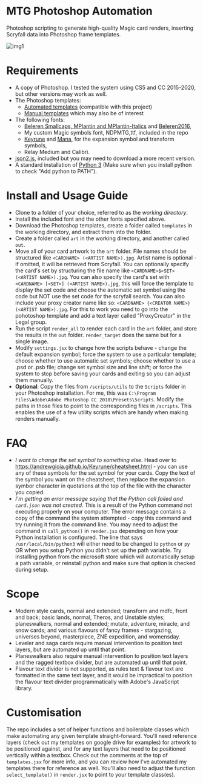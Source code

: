 # MTG Photoshop Automation
Photoshop scripting to generate high-quality Magic card renders, inserting Scryfall data into Photoshop frame templates.

![img1](https://i.imgur.com/4TTvpND.png)

# Requirements
  * A copy of Photoshop. I tested the system using CS5 and CC 2015-2020, but other versions may work as well.
  * The Photoshop templates:
    * [Automated templates](https://drive.google.com/drive/u/2/folders/1gRZsSM65cDcv0r1hadusojnjQovBfFAN?usp=sharing) (compatible with this project)
    * [Manual templates](https://drive.google.com/drive/folders/1wAH-JKPHa5cPcMcEiyE9q46WH6PEaXnj?usp=sharing) which may also be of interest
  * The following fonts:
    * [Beleren Smallcaps, MPlantin and MPlantin-Italics](https://github.com/magarena/magarena/tree/master/resources/cardbuilder/fonts) and [Beleren2016](https://magic.wizards.com/sites/all/themes/wiz_mtg/fonts/Beleren/Beleren2016-Bold.ttf),
    * My custom Magic symbols font, NDPMTG,ttf, included in the repo
    * [Keyrune](https://keyrune.andrewgioia.com/) and [Mana](https://mana.andrewgioia.com/), for the expansion symbol and transform symbols,
    * Relay Medium and Calibri.
  * [json2.js](https://github.com/douglascrockford/JSON-js), included but you may need to download a more recent version.
  * A standard installation of [Python 3](https://www.python.org/downloads/) (Make sure when you install python to check "Add python to PATH").

# Install and Usage Guide
* Clone to a folder of your choice, referred to as the *working directory*.
* Install the included font and the other fonts specified above.
* Download the Photoshop templates, create a folder called `templates` in the working directory, and extract them into the folder.
* Create a folder called `art` in the working directory, and another called `out`.
* Move all of your card artwork to the `art` folder. File names should be structured like `<CARDNAME> (<ARTIST NAME>).jpg`. Artist name is optional - if omitted, it will be retrieved from Scryfall. You can optionally specify the card's set by structuring the file name like `<CARDNAME>$<SET> (<ARTIST NAME>).jpg`. You can also specify the card's set with `<CARDNAME> [<SET>] (<ARTIST NAME>).jpg`, this will force the template to display the set code and choose the automatic set symbol using the code but NOT use the set code for the scryfall search. You can also include your proxy creator name like so: `<CARDNAME> {<CREATOR NAME>} (<ARTIST NAME>).jpg`. For this to work you need to go into the pohotoshop template and add a text layer called "ProxyCreator" in the Legal group.
* Run the script `render_all` to render each card in the `art` folder, and store the results in the `out` folder. `render_target` does the same but for a single image.
* Modify `settings.jsx` to change how the scripts behave - change the default expansion symbol; force the system to use a particular template; choose whether to use automatic set symbols; choose whether to use a .psd or .psb file; change set symbol size and line shift; or force the system to stop before saving your cards and exiting so you can adjust them manually.
* **Optional**: Copy the files from `/scripts/utils` to the `Scripts` folder in your Photoshop installation. For me, this was `C:\Program Files\Adobe\Adobe Photoshop CC 2018\Presets\Scripts`. Modify the paths in those files to point to the corresponding files in `/scripts`. This enables the use of a few utility scripts which are handy when making renders manually.

# FAQ
* *I want to change the set symbol to something else.* Head over to https://andrewgioia.github.io/Keyrune/cheatsheet.html - you can use any of these symbols for the set symbol for your cards. Copy the text of the symbol you want on the cheatsheet, then replace the expansion symbor character in quotations at the top of the file with the character you copied.
* *I'm getting an error message saying that the Python call failed and `card.json` was not created.* This is a result of the Python command not executing properly on your computer. The error message contains a copy of the command the system attempted - copy this command and try running it from the command line. You may need to adjust the command in `call_python()` in `render.jsx` depending on how your Python installation is configured. The line that says `/usr/local/bin/python3` will either need to be changed to `python` or `py` OR when you setup Python you didn't set up the path variable. Try installing python from the microsoft store which will automatically setup a path variable, or reinstall python and make sure that option is checked during setup.

# Scope
* Modern style cards, normal and extended; transform and mdfc, front and back; basic lands, normal, Theros, and Unstable styles; planeswalkers, normal and extended; mutate, adventure, miracle, and snow cards; and various flavours of fancy frames - stargazing, universes beyond, masterpiece, ZNE expedition, and womensday.
* Leveler and saga cards require manual intervention to position text layers, but are automated up until that point.
* Planeswalkers also require manual intervention to position text layers and the ragged textbox divider, but are automated up until that point.
* Flavour text divider is not supported, as rules text & flavour text are formatted in the same text layer, and it would be impractical to position the flavour text divider programmatically with Adobe's JavaScript library.

# Customisation
The repo includes a set of helper functions and boilerplate classes which make automating any given template straight-forward. You'll need reference layers (check out my templates on google drive for examples) for artwork to be positioned against, and for any text layers that need to be positioned vertically within a textbox. Check out the comments at the top of `templates.jsx` for more info, and you can review how I've automated my templates there for reference as well. You'll also need to adjust the function `select_template()` in `render.jsx` to point to your template class(es).
